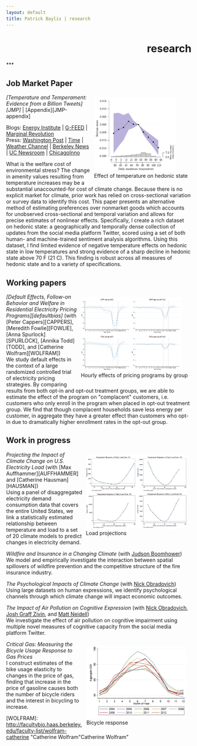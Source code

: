 ```yaml
---
layout: default
title: Patrick Baylis | research
---
```

<h1 align="right">research</h1>
***

<!-- TODO 
- Change the look a bit so that these resemble citations.
- Add links to papers
-->

## Job Market Paper
<figure style="float:right; margin:10px 10px 10px 10px;">
<img src="images/projects/temptemp4.png" title="Temperature and Temperament" height="200" class="shadow" />
  <figcaption>Effect of temperature on hedonic state</figcaption>
</figure> 
<em>[Temperature and Temperament: Evidence from a Billion Tweets][JMP]</em> | [Appendix][JMP-appendix] 

Blogs: [Energy Institute](https://energyathaas.wordpress.com/2015/12/07/heat-and-happiness/) | [G-FEED](http://www.g-feed.com/2015/12/warming-makes-people-unhappy-evidence.html) | [Marginal Revolution](http://marginalrevolution.com/marginalrevolution/2016/01/do-you-get-grumpy-over-seventy-degrees-fahrenheit.html)<br>
Press: [Washington Post](
https://www.washingtonpost.com/news/wonk/wp/2016/01/07/clear-evidence-that-cold-days-are-better-than-hot-ones/) | [Time](http://time.com/4172187/temperature-weather-hot-cold-preferences/) | [Weather Channel](http://www.weather.com/health/news/weather-makes-us-more-miserable) | [Berkeley News](http://news.berkeley.edu/2016/01/11/heat-and-happiness-findings-from-the-twitterverse/) | [UC Newsroom](http://universityofcalifornia.edu/news/what-billion-tweets-tell-us-about-climate-change) | [ChicagoInno](http://chicagoinno.streetwise.co/2016/01/14/global-warming-and-mood-warmer-temperatures-make-us-grumpy/)

<!-- SHORT -->
<!-- Using a geographically and temporally dense corpus of Twitter status updates with nearly half a billion observations, I measure the effect of temperature on human mood, with implications for climate change. -->

<!-- MEDIUM -->
<!-- ? -->

<!-- LONG -->
What is the welfare cost of environmental stress? The change in amenity values resulting from temperature increases may be a substantial unaccounted-for cost of climate change. Because there is no explicit market for climate, prior work has relied on cross-sectional variation or survey data to identify this cost. This paper presents an alternative method of estimating preferences over nonmarket goods which accounts for unobserved cross-sectional and temporal variation and allows for precise estimates of nonlinear effects. Specifically, I create a rich dataset on hedonic state: a geographically and temporally dense collection of updates from the social media platform Twitter, scored using a set of both human- and machine-trained sentiment analysis algorithms. Using this dataset, I find limited evidence of negative temperature effects on hedonic state in low temperatures and strong evidence of a sharp decline in hedonic state above 70 F (21 C). This finding is robust across all measures of hedonic state and to a variety of specifications.

## Working papers

<figure style="float:right; margin:10px 10px 10px 10px;">
<img src="images/projects/defaultbias.png" title="Default Bias" height="200" class="shadow" />
  <figcaption>Hourly effects of pricing programs by group</figcaption>
</figure> 
<em>[Default Effects, Follow-on Behavior and Welfare in Residential Electricity Pricing Programs][defaultbias]</em> (with [Peter Cappers][CAPPERS], [Meredith Fowlie][FOWLIE], [Anna Spurlock][SPURLOCK], [Annika Todd][TODD], and [Catherine Wolfram][WOLFRAM])<br>
We study default effects in the context of a large randomized controlled trial of electricity pricing strategies. By comparing results from both opt-in and opt-out treatment groups, we are able to estimate the effect of the program on "complacent" customers, i.e. customers who only enroll in the program when placed in opt-out treatment group. We find that though complacent households save less energy per customer, in aggregate they have a greater effect than customers who opt-in due to dramatically higher enrollment rates in the opt-out group.

## Work in progress

<figure style="float:right; margin:10px 10px 10px 10px;">
<img src="images/projects/projectload.png" title="Load projections" height="200" class="shadow" />
  <figcaption>Load projections</figcaption>
</figure> 
<em>Projecting the Impact of Climate Change on U.S. Electricity Load</em> (with [Max Auffhammer][AUFFHAMMER] and [Catherine Hausman][HAUSMAN])<br>
Using a panel of disaggregated electricity demand consumption data that covers the entire United States, we link a statistically estimated relationship between temperature and load to a set of 20 climate models to predict changes in electricity demand.

<span><em>Wildfire and Insurance in a Changing Climate</em></span> (with [Judson Boomhower][BOOMHOWER])<br>
We model and empirically investigate the interaction between spatial spillovers of wildfire prevention and the competitive structure of the fire insurance industry.

<span><em>The Psychological Impacts of Climate Change</em></span> (with [Nick Obradovich][OBRADOVICH])<br>
Using large datasets on human expressions, we identify psychological channels through which climate change will impact economic outcomes.

<span><em>The Impact of Air Pollution on Cognitive Expression</em></span> (with [Nick Obradovich][OBRADOVICH], [Josh Graff Zivin][GRAFFZIVIN], and [Matt Neidell][NEIDELL])<br>
We investigate the effect of air pollution on cognitive impairment using multiple novel measures of cognitive capacity from the social media platform Twitter.


<!-- <figure style="float:right; margin:10px 10px 10px 10px;">
<img src="images/projects/respHealth.jpg" title="Refinery pollution and respiratory health" height="200" class="shadow" />
  <figcaption>Respiratory hospital admissions and refinery events</figcaption>
</figure> 
<em>Refinery pollution and respiratory health</em><br>
Petroleum refining is a significant source of air pollutants. Using confidential health data and an original dataset on refinery outages, I estimate the short-term effect of refinery emissions on hospital admissions for respiratory issues.   -->

<figure style="float:right; margin:10px 10px 10px 10px;">
<img src="images/projects/bike.png" title="Bicycle response" height="200" class="shadow" />
  <figcaption>Bicycle response</figcaption>
</figure> 
<em>Critical Gas: Measuring the Bicycle Usage Response to Gas Prices</em><br>
I construct estimates of the bike usage elasticity to changes in the price of gas, finding that increase in the price of gasoline causes both the number of bicycle riders and the interest in bicycling to increase. 

<!-- Co-author links -->

[AUFFHAMMER]: http://www.auffhammer.com/ "Max Auffhammer"
[BOOMHOWER]: https://are.berkeley.edu/candidate/Judson-Boomhower "Judson Boomhower"
[BORENSTEIN]: http://faculty.haas.berkeley.edu/borenste/ "Severin Borenstein"
[CAPPERS]: http://emp.lbl.gov/staff/peter-cappers "Peter Cappers"
[FOWLIE]: http://nature.berkeley.edu/~fowlie/ "Meredith Fowlie"
[GRAFFZIVIN]: http://gps.ucsd.edu/faculty-directory/joshua-graff-zivin.html "Josh Graff Zivin"
[HAUSMAN]: http://fordschool.umich.edu/faculty/catherine-hausman "Catherine Hausman"
[HSIANG]: http://globalpolicy.science/solomon-hsiang/ "Solomon Hsiang"
[NEIDELL]: http://www.columbia.edu/~mn2191/ "Matt Neidell"
[OBRADOVICH]: http://nickobradovich.com/ "Nick Obradovich"
[SPURLOCK]: http://eetd.lbl.gov/people/c-anna-spurlock "Anna Spurlock"
[TODD]: http://www.annikatodd.com/ "Annika Todd"
[WOLFRAM]: http://facultybio.haas.berkeley.edu/faculty-list/wolfram-catherine "Catherine Wolfram"Catherine Wolfram"


<!-- Paper links -->

[defaultbias]: http://conference.nber.org/confer/2015/SI2015/EEE/Cappers_Fowlie_Spurlock_Todd_Wolfram_Baylis.pdf "Default effects"
[JMP]: files/Baylis_JMP.pdf "JMP"
[JMP-appendix]: files/Baylis_JMPAppendix.pdf "JMP Appendix"
